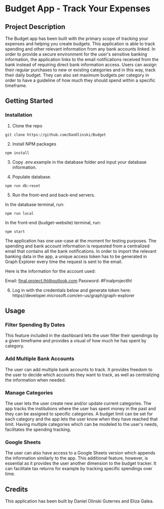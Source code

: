 # Budget App - Track Your Expenses

## Project Description
The Budget app has been built with the primary scope of tracking your expenses and helping you create budgets. This application is able to track spending and other relevant information from any bank accounts linked. In order to provide a secure environment for the user's sensitive banking information, the application links to the email notifications received from the bank instead of requiring direct bank information access. Users can assign their regular purchases to new or existing categories and in this way, track their daily budget. They can also set maximum budgets per category in order to have a guideline of how much they should spend within a specific timeframe.

## Getting Started

### Installation

1. Clone the repo
```
git clone https://github.com/DanOlinski/Budget
```

2. Install NPM packages
```
npm install
```

3. Copy .env.example in the database folder and input your database information.

4. Populate database.
```
npm run db:reset
```

5. Run the front-end and back-end servers.

In the database terminal, run:
```
npm run local
```

In the front-end (budget-website) terminal, run:
```
npm start
```

The application has one use-case at the moment for testing purposes. The spending and bank account information is requested from a centralized email that contains all the bank notifications. In order to import the relevant banking data in the app, a unique access token has to be generated in Graph Explorer every time the request is sent to the email.

Here is the information for the account used:

Email: final.project.lhl@outlook.com
Password: #Finalprojectlhl

6. Log in with the credentials below and generate token here: https//developer.microsoft.com/en-us/graph/graph-explorer

## Usage

### Filter Spending By Dates
This feature included in the dashboard lets the user filter their spendings by a given timeframe and provides a visual of how much he has spent by category.

### Add Multiple Bank Accounts
The user can add multiple bank accounts to track. It provides freedom to the user to decide which accounts they want to track, as well as centralizing the information when needed.

### Manage Categories
The user lets the user create new and/or update current categories. The app tracks the institutions where the user has spent money in the past and they can be assigned to specific categories. A budget limit can be set for each category and the app lets the user know when they have reached that limit. Having multiple categories which can be modeled to the user's needs, facilitates the spending tracking.

### Google Sheets

The user can also have access to a Google Sheets version which appends the information similarly to the app. This additional feature, however, is essential as it provides the user another dimension to the budget tracker. It can facilitate tax returns for example by tracking specific spendings over time.

## Credits

This application has been built by Daniel Olinski Guterres and Eliza Galea.




